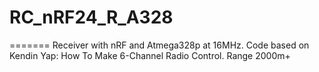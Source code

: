 # RC_nRF24_R_A328
=======
Receiver with nRF and Atmega328p at 16MHz. 
Code based on  Kendin Yap: How To Make 6-Channel Radio Control. Range 2000m+
